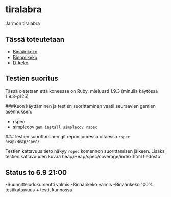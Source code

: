 tiralabra
=========
Jarmon tiralabra

Tässä toteutetaan
-----------------
* [Binäärikeko](http://en.wikipedia.org/wiki/Binary_heap)
* [Binomikeko](http://en.wikipedia.org/wiki/Binomial_heap)
* [D-keko](http://en.wikipedia.org/wiki/D-ary_heap)

Testien suoritus
----------------
Tässä oletetaan että koneessa on Ruby, mieluusti 1.9.3 (minulla käytössä 1.9.3-p125)

###Keon käyttäminen ja testien suorittaminen vaatii seuraavien gemien asennuksen:
* rspec
* simplecov
`gem install simplecov rspec`

###Testien suorittaminen 
git repon juuressa oltaessa
`rspec heap/Heap/spec/`

Testien kattavuus tieto näkyy `rspec` komennon suorittamisen jälkeen.
Lisäksi testien kattavuuden kuvaa heap/Heap/spec/coverage/index.html tiedosto



Status to 6.9 21:00
-------------------
-Suunnitteludokumentti valmis
-Binäärikeko valmis
-Binäärikeko 100% testikattavuus + testit kunnossa


